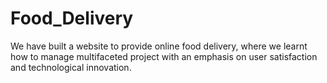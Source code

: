 # Food_Delivery
We have built a website to provide online food delivery, where we learnt how to manage multifaceted project with an emphasis on user satisfaction and technological innovation.
